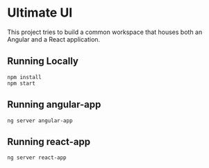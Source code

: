 # Ultimate UI

This project tries to build a common workspace that houses both an Angular and a React application.

## Running Locally

```shell
npm install
npm start
```

## Running angular-app
```shell
ng server angular-app
```

## Running react-app
```shell
ng server react-app
```